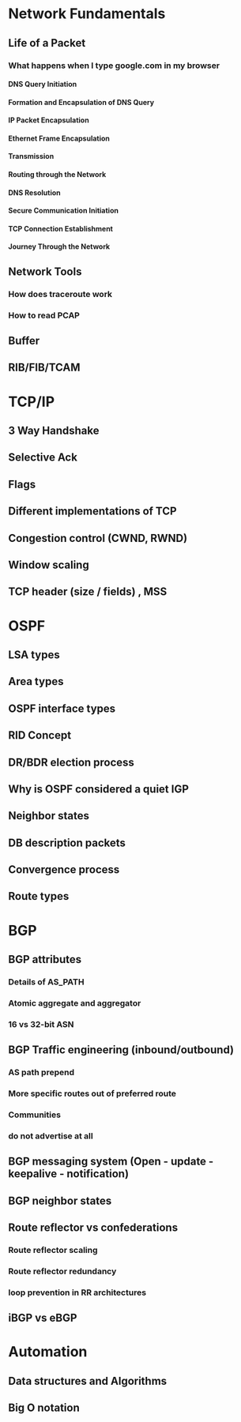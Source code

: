 # Network Fundamentals

## Life of a Packet
### What happens when I type google.com in my browser
#### DNS Query Initiation
#### Formation and Encapsulation of DNS Query
#### IP Packet Encapsulation
#### Ethernet Frame Encapsulation
#### Transmission
#### Routing through the Network
#### DNS Resolution
#### Secure Communication Initiation
#### TCP Connection Establishment
#### Journey Through the Network

## Network Tools
### How does traceroute work
### How to read PCAP

## Buffer
## RIB/FIB/TCAM

# TCP/IP

## 3 Way Handshake
## Selective Ack
## Flags
## Different implementations of TCP
## Congestion control (CWND, RWND)
## Window scaling
## TCP header (size / fields) , MSS

# OSPF

## LSA types
## Area types
## OSPF interface types
## RID Concept
## DR/BDR election process
## Why is OSPF considered a quiet IGP
## Neighbor states
## DB description packets
## Convergence process
## Route types

# BGP

## BGP attributes
### Details of AS_PATH
### Atomic aggregate and aggregator
### 16 vs 32-bit ASN
## BGP Traffic engineering (inbound/outbound)
### AS path prepend
### More specific routes out of preferred route
### Communities
### do not advertise at all
## BGP messaging system (Open - update - keepalive - notification)
## BGP neighbor states
## Route reflector vs confederations
### Route reflector scaling
### Route reflector redundancy
### loop prevention in RR architectures
## iBGP vs eBGP

# Automation

## Data structures and Algorithms
## Big O notation
